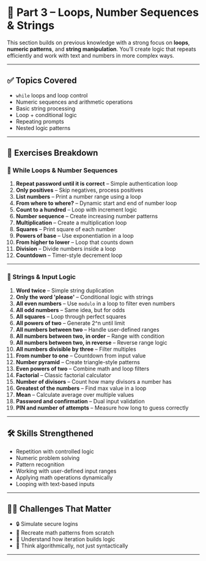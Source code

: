 # 📘 Part 3 – Loops, Number Sequences & Strings

This section builds on previous knowledge with a strong focus on **loops**, **numeric patterns**, and **string manipulation**. You’ll create logic that repeats efficiently and work with text and numbers in more complex ways.

---

## ✅ Topics Covered

- `while` loops and loop control  
- Numeric sequences and arithmetic operations  
- Basic string processing  
- Loop + conditional logic  
- Repeating prompts  
- Nested logic patterns  

---

## 🧠 Exercises Breakdown

### 🔁 While Loops & Number Sequences
1. **Repeat password until it is correct** – Simple authentication loop  
2. **Only positives** – Skip negatives, process positives  
3. **List numbers** – Print a number range using a loop  
4. **From where to where?** – Dynamic start and end of number loop  
5. **Count to a hundred** – Loop with increment logic  
6. **Number sequence** – Create increasing number patterns  
7. **Multiplication** – Create a multiplication loop  
8. **Squares** – Print square of each number  
9. **Powers of base** – Use exponentiation in a loop  
10. **From higher to lower** – Loop that counts down  
11. **Division** – Divide numbers inside a loop  
12. **Countdown** – Timer-style decrement loop  

---

### 🔡 Strings & Input Logic
1. **Word twice** – Simple string duplication  
2. **Only the word 'please'** – Conditional logic with strings  
3. **All even numbers** – Use `modulo` in a loop to filter even numbers  
4. **All odd numbers** – Same idea, but for odds  
5. **All squares** – Loop through perfect squares  
6. **All powers of two** – Generate 2^n until limit  
7. **All numbers between two** – Handle user-defined ranges  
8. **All numbers between two, in order** – Range with condition  
9. **All numbers between two, in reverse** – Reverse range logic  
10. **All numbers divisible by three** – Filter multiples  
11. **From number to one** – Countdown from input value  
12. **Number pyramid** – Create triangle-style patterns  
13. **Even powers of two** – Combine math and loop filters  
14. **Factorial** – Classic factorial calculator  
15. **Number of divisors** – Count how many divisors a number has  
16. **Greatest of the numbers** – Find max value in a loop  
17. **Mean** – Calculate average over multiple values  
18. **Password and confirmation** – Dual input validation  
19. **PIN and number of attempts** – Measure how long to guess correctly  

---

## 🛠️ Skills Strengthened

- Repetition with controlled logic  
- Numeric problem solving  
- Pattern recognition  
- Working with user-defined input ranges  
- Applying math operations dynamically  
- Looping with text-based inputs  

---

## 🧗‍♂️ Challenges That Matter

- 🔒 Simulate secure logins  
- 🧮 Recreate math patterns from scratch  
- 🔄 Understand how iteration builds logic  
- 🧠 Think algorithmically, not just syntactically  

---
